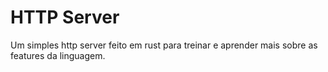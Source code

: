 # HTTP Server
Um simples http server feito em rust para treinar e aprender mais sobre as features da linguagem.
